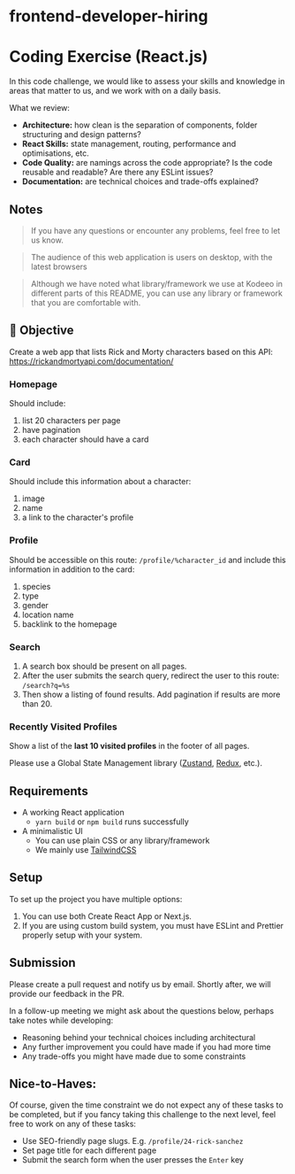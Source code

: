 # frontend-developer-hiring

# Coding Exercise (React.js)

In this code challenge, we would like to assess your skills and knowledge in areas that matter to us, and we work with on a daily basis.

What we review:

-   **Architecture:** how clean is the separation of components, folder structuring and design patterns?
-   **React Skills:** state management, routing, performance and optimisations, etc.
-   **Code Quality:** are namings across the code appropriate? Is the code reusable and readable? Are there any ESLint issues?
-   **Documentation:** are technical choices and trade-offs explained?

## Notes
> If you have any questions or encounter any problems, feel free to let us know.

> The audience of this web application is users on desktop, with the latest browsers

> Although we have noted what library/framework we use at Kodeeo in different parts of this README, you can use any library or framework that you are comfortable with.

## 🎯 Objective

Create a web app that lists Rick and Morty characters based on this API: https://rickandmortyapi.com/documentation/

### Homepage

Should include:

1. list 20 characters per page
2. have pagination
3. each character should have a card

### Card
Should include this information about a character:
1. image
2. name
4. a link to the character's profile

### Profile
Should be accessible on this route: `/profile/%character_id` and include this information in addition to the card:

1. species
2. type
3. gender
4. location name
5. backlink to the homepage

### Search
1. A search box should be present on all pages.
2. After the user submits the search query, redirect the user to this route: `/search?q=%s`
3. Then show a listing of found results. Add pagination if results are more than 20.

### Recently Visited Profiles
Show a list of the **last 10 visited profiles** in the footer of all pages.

Please use a Global State Management library ([Zustand](https://github.com/pmndrs/zustand), [Redux](https://redux-toolkit.js.org/), etc.).

## Requirements

-   A working React application
    -   `yarn build` or `npm build` runs successfully
-   A minimalistic UI
    -   You can use plain CSS or any library/framework
    -   We mainly use [TailwindCSS](https://tailwindcss.com/)

## Setup

To set up the project you have multiple options:

1. You can use both Create React App or Next.js.
2. If you are using custom build system, you must have ESLint and Prettier properly setup with your system.

## Submission

Please create a pull request and notify us by email.
Shortly after, we will provide our feedback in the PR.

In a follow-up meeting we might ask about the questions below, perhaps take notes while developing:
-   Reasoning behind your technical choices including architectural
-   Any further improvement you could have made if you had more time
-   Any trade-offs you might have made due to some constraints

## Nice-to-Haves:
Of course, given the time constraint we do not expect any of these tasks to be completed, but if you fancy taking this challenge to the next level, feel free to work on any of these tasks:
-   Use SEO-friendly page slugs. E.g. `/profile/24-rick-sanchez`
-   Set page title for each different page
-   Submit the search form when the user presses the `Enter` key
